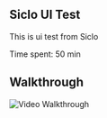 ## Siclo UI Test
This is ui test from Siclo

Time spent: 50 min
## Walkthrough
<img src='https://cloud.githubusercontent.com/assets/10734967/24026538/65a1faca-0af4-11e7-97ee-7931ab46ab7b.gif' title='Video Walkthrough' width='' alt='Video Walkthrough' />
